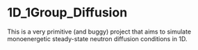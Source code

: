 # 1D_1Group_Diffusion
This is a very primitive (and buggy) project that aims to simulate monoenergetic steady-state neutron diffusion conditions in 1D.
